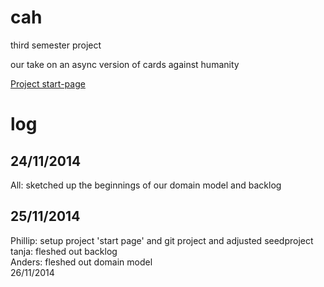 cah
===
third semester project

our take on an async version of cards against humanity

[Project start-page](http://178.62.70.7:8080/index.html)




log
===
24/11/2014
----------
All: sketched up the beginnings of our domain model and backlog

25/11/2014
----------
Phillip: setup project 'start page' and git project and adjusted seedproject <br/>
tanja: fleshed out backlog <br/>
Anders: fleshed out domain model <br/>
26/11/2014
